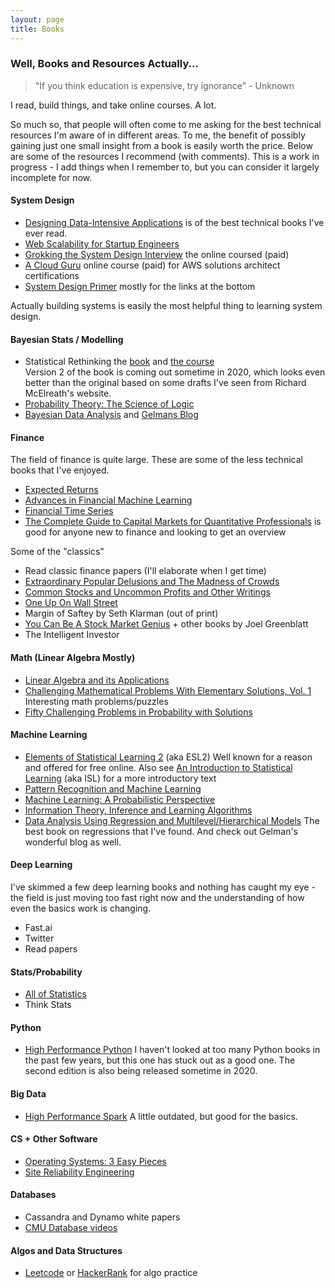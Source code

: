 ```yaml
---
layout: page
title: Books
---
```


### Well, Books and Resources Actually...

> "If you think education is expensive, try ignorance" - Unknown


I read, build things, and take online courses. A lot. 

So much so, that people will often come to me asking for the best technical resources I'm aware of in different areas. To me, the benefit of possibly gaining just one small insight from a book is easily worth the price.  Below are some of the resources I recommend (with comments). This is a work in progress - I add things when I remember to, but you can consider it largely incomplete for now.


#### System Design
- [Designing Data-Intensive Applications](https://amzn.to/2WzPOkF) is of the best technical books I've ever read. 
- [Web Scalability for Startup Engineers](https://amzn.to/2PB8cs1)
- [Grokking the System Design Interview](https://www.educative.io/courses/grokking-the-system-design-interview) the online coursed (paid)
- [A Cloud Guru](https://acloud.guru/learn/aws-certified-solutions-architect-associate) online course (paid) for AWS solutions architect certifications
- [System Design Primer](https://github.com/donnemartin/system-design-primer) mostly for the links at the bottom

Actually building systems is easily the most helpful thing to learning system design.  


#### Bayesian Stats / Modelling
- Statistical Rethinking the [book](https://amzn.to/335RVzi) and [the course](https://www.youtube.com/playlist?list=PLDcUM9US4XdNM4Edgs7weiyIguLSToZRI)  
Version 2 of the book is coming out sometime in 2020, which looks even better than the original based on some drafts I've seen from Richard McElreath's website.
- [Probability Theory: The Science of Logic](https://amzn.to/36pCIuX)
- [Bayesian Data Analysis](https://amzn.to/36r7ylQ) and [Gelmans Blog](https://statmodeling.stat.columbia.edu/)

#### Finance
The field of finance is quite large.  These are some of the less technical books that I've enjoyed. 
- [Expected Returns](https://amzn.to/2oCK7Wz)
- [Advances in Financial Machine Learning](https://amzn.to/2NBoK0x)
- [Financial Time Series](https://amzn.to/338FBOH)
- [The Complete Guide to Capital Markets for Quantitative Professionals](https://amzn.to/2PG13Xk) is good for anyone new to finance and looking to get an overview

Some of the "classics"
- Read classic finance papers (I'll elaborate when I get time)
- [Extraordinary Popular Delusions and The Madness of Crowds](https://amzn.to/2N5LnuS)
- [Common Stocks and Uncommon Profits and Other Writings](https://amzn.to/2Nt0SvS)
- [One Up On Wall Street](https://amzn.to/34rCMIR)
- Margin of Saftey by Seth Klarman (out of print)
- [You Can Be A Stock Market Genius](https://amzn.to/2WB4xMj) + other books by Joel Greenblatt
- The Intelligent Investor

#### Math (Linear Algebra Mostly)
- [Linear Algebra and its Applications](https://amzn.to/36qJpN8)
- [Challenging Mathematical Problems With Elementary Solutions, Vol. 1](https://amzn.to/36kEBJn)
Interesting math problems/puzzles
- [Fifty Challenging Problems in Probability with Solutions](https://amzn.to/2C0vJuv)

#### Machine Learning
- [Elements of Statistical Learning 2](https://amzn.to/324wOvW) (aka ESL2)
Well known for a reason and offered for free online. Also see [An Introduction to Statistical Learning](https://amzn.to/2oHKr6C) (aka ISL) for a more introductory text
- [Pattern Recognition and Machine Learning](https://amzn.to/2C6hPXL)
- [Machine Learning: A Probabilistic Perspective](https://amzn.to/2N6a5v2)
- [Information Theory, Inference and Learning Algorithms](https://amzn.to/2q9MeBQ)
- [Data Analysis Using Regression and Multilevel/Hierarchical Models](https://amzn.to/2WFbdJh)
The best book on regressions that I've found. And check out Gelman's wonderful blog as well.

#### Deep Learning
I've skimmed a few deep learning books and nothing has caught my eye - the field is just moving too fast right now and the understanding of how even the basics work is changing.
- Fast.ai
- Twitter
- Read papers

#### Stats/Probability
- [All of Statistics](https://amzn.to/2r2XlNb)
- Think Stats

#### Python
- [High Performance Python](https://amzn.to/2PA43EK)
I haven't looked at too many Python books in the past few years, but this one has stuck out as a good one.  The second edition is also being released sometime in 2020.

#### Big Data
- [High Performance Spark](https://amzn.to/334ASxo)
A little outdated, but good for the basics. 

#### CS + Other Software
- [Operating Systems: 3 Easy Pieces](http://pages.cs.wisc.edu/~remzi/OSTEP/)
- [Site Reliability Engineering](https://amzn.to/2WBDtN6)

#### Databases
- Cassandra and Dynamo white papers
- [CMU Database videos](https://www.youtube.com/channel/UCHnBsf2rH-K7pn09rb3qvkA)

#### Algos and Data Structures
- [Leetcode](https://leetcode.com/) or [HackerRank](https://www.hackerrank.com/) for algo practice
